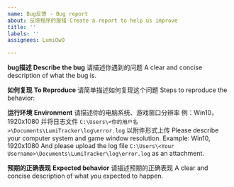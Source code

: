 ```yaml
---
name: Bug反馈 - Bug report
about: 反馈程序的报错 Create a report to help us improve
title: ''
labels: ''
assignees: LumiOwO

---
```


**bug描述**
**Describe the bug**
请描述你遇到的问题
A clear and concise description of what the bug is.

**如何复现**
**To Reproduce**
请简单描述如何复现这个问题
Steps to reproduce the behavior:

**运行环境**
**Environment**
请描述你的电脑系统、游戏窗口分辨率
例：Win10，1920x1080
并将日志文件 `C:\Users\<你的用户名>\Documents\LumiTracker\log\error.log` 以附件形式上传
Please describe your computer system and game window resolution.
Example: Win10, 1920x1080
And please upload the log file `C:\Users\<Your Username>\Documents\LumiTracker\log\error.log` as an attachment.

**预期的正确表现**
**Expected behavior**
请描述预期的正确表现
A clear and concise description of what you expected to happen.

